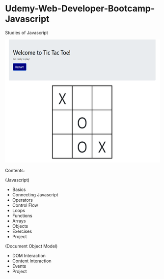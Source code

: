 # Udemy-Web-Developer-Bootcamp-Javascript
Studies of Javascript

<img src="images/JAVASCRIPT.png" height="400" alt="DOM">

Contents:

(Javascript)
- Basics
- Connecting Javascript
- Operators
- Control Flow
- Loops
- Functions
- Arrays
- Objects
- Exercises
- Project

(Document Object Model)
- DOM Interaction
- Content Interaction
- Events
- Project
